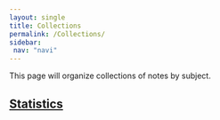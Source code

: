 ```yaml
---
layout: single
title: Collections
permalink: /Collections/
sidebar: 
 nav: "navi"
---
```


This page will organize collections of notes by subject. 

<h2>
  <a href="/Collections/Statistics/">Statistics</a>
</h2>
